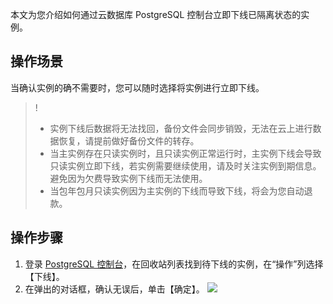 
本文为您介绍如何通过云数据库 PostgreSQL 控制台立即下线已隔离状态的实例。

## 操作场景
当确认实例的确不需要时，您可以随时选择将实例进行立即下线。
>!
>- 实例下线后数据将无法找回，备份文件会同步销毁，无法在云上进行数据恢复，请提前做好备份文件的转存。
>- 当主实例存在只读实例时，且只读实例正常运行时，主实例下线会导致只读实例立即下线，若实例需要继续使用，请及时关注实例到期信息。避免因为欠费导致实例下线而无法使用。
>- 当包年包月只读实例因为主实例的下线而导致下线，将会为您自动退款。

## 操作步骤
1. 登录 [PostgreSQL 控制台](https://console.cloud.tencent.com/postgres/recycle)，在回收站列表找到待下线的实例，在“操作”列选择【下线】。
2. 在弹出的对话框，确认无误后，单击【确定】。
![](https://main.qcloudimg.com/raw/8ec39078236581fe7ea14870fd14294f.png)

